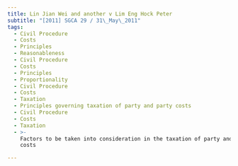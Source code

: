 ```yaml
---
title: Lin Jian Wei and another v Lim Eng Hock Peter
subtitle: "[2011] SGCA 29 / 31\_May\_2011"
tags:
  - Civil Procedure
  - Costs
  - Principles
  - Reasonableness
  - Civil Procedure
  - Costs
  - Principles
  - Proportionality
  - Civil Procedure
  - Costs
  - Taxation
  - Principles governing taxation of party and party costs
  - Civil Procedure
  - Costs
  - Taxation
  - >-
    Factors to be taken into consideration in the taxation of party and party
    costs

---
```


